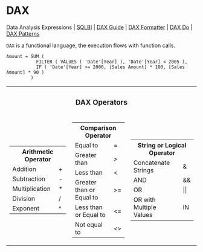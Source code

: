 # DAX
Data Analysis Expressions | [SQLBI](https://www.sqlbi.com/) | [DAX Guide](https://dax.guide/) | [DAX Formatter](https://www.daxformatter.com/) | [DAX Do](https://dax.do/) | [DAX Patterns](https://www.daxpatterns.com/)

`DAX` is a functional language, the execution flows with function calls.

```DAX
Amount = SUM (
           FILTER ( VALUES ( 'Date'[Year] ), 'Date'[Year] < 2005 ),
           IF ( 'Date'[Year] >= 2000, [Sales Amount] * 100, [Sales Amount] * 90 )
         )
```

<table align=center>
           <tr><th colspan=3><h3>DAX Operators</h3></th></tr>
           <tr>
                      <td>
<table>
           <tr><th colspan=2>Arithmetic Operator</th></tr>
           <tr><td>Addition</td><td>+</td></tr>
           <tr><td>Subtraction</td><td>-</td></tr>
           <tr><td>Multiplication</td><td>*</td></tr>
           <tr><td>Division</td><td>/</td></tr>
           <tr><td>Exponent</td><td>^</td></tr>
</table>
                                 </td>
                       <td>
<table>
           <tr><th colspan=2>Comparison Operator</th></tr>
           <tr><td>Equal to</td><td>=</td></tr>
           <tr><td>Greater than</td><td>></td></tr>
           <tr><td>Less than</td><td><</td></tr>
           <tr><td>Greater than or Equal to</td><td>>=</td></tr>
           <tr><td>Less than or Equal to</td><td><=</td></tr>
           <tr><td>Not equal to</td><td><></td></tr>
</table>
                                 </td>
                       <td>
<table>
           <tr><th colspan=2>String or Logical Operator</th></tr>
           <tr><td>Concatenate Strings</td><td>&</td></tr>
           <tr><td>AND</td><td>&&</td></tr>
           <tr><td>OR</td><td>||</td></tr>
           <tr><td>OR with Multiple Values</td><td>IN</td></tr>
</table>
                                 </td>
           </tr>
           
</table>
